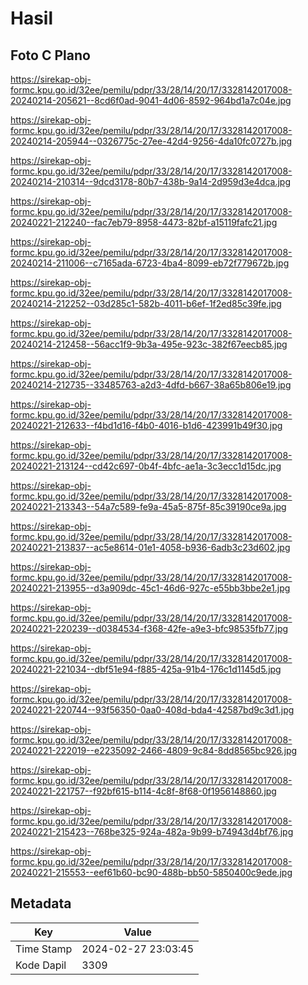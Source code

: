 # Hasil

## Foto C Plano

https://sirekap-obj-formc.kpu.go.id/32ee/pemilu/pdpr/33/28/14/20/17/3328142017008-20240214-205621--8cd6f0ad-9041-4d06-8592-964bd1a7c04e.jpg

https://sirekap-obj-formc.kpu.go.id/32ee/pemilu/pdpr/33/28/14/20/17/3328142017008-20240214-205944--0326775c-27ee-42d4-9256-4da10fc0727b.jpg

https://sirekap-obj-formc.kpu.go.id/32ee/pemilu/pdpr/33/28/14/20/17/3328142017008-20240214-210314--9dcd3178-80b7-438b-9a14-2d959d3e4dca.jpg

https://sirekap-obj-formc.kpu.go.id/32ee/pemilu/pdpr/33/28/14/20/17/3328142017008-20240221-212240--fac7eb79-8958-4473-82bf-a15119fafc21.jpg

https://sirekap-obj-formc.kpu.go.id/32ee/pemilu/pdpr/33/28/14/20/17/3328142017008-20240214-211006--c7165ada-6723-4ba4-8099-eb72f779672b.jpg

https://sirekap-obj-formc.kpu.go.id/32ee/pemilu/pdpr/33/28/14/20/17/3328142017008-20240214-212252--03d285c1-582b-4011-b6ef-1f2ed85c39fe.jpg

https://sirekap-obj-formc.kpu.go.id/32ee/pemilu/pdpr/33/28/14/20/17/3328142017008-20240214-212458--56acc1f9-9b3a-495e-923c-382f67eecb85.jpg

https://sirekap-obj-formc.kpu.go.id/32ee/pemilu/pdpr/33/28/14/20/17/3328142017008-20240214-212735--33485763-a2d3-4dfd-b667-38a65b806e19.jpg

https://sirekap-obj-formc.kpu.go.id/32ee/pemilu/pdpr/33/28/14/20/17/3328142017008-20240221-212633--f4bd1d16-f4b0-4016-b1d6-423991b49f30.jpg

https://sirekap-obj-formc.kpu.go.id/32ee/pemilu/pdpr/33/28/14/20/17/3328142017008-20240221-213124--cd42c697-0b4f-4bfc-ae1a-3c3ecc1d15dc.jpg

https://sirekap-obj-formc.kpu.go.id/32ee/pemilu/pdpr/33/28/14/20/17/3328142017008-20240221-213343--54a7c589-fe9a-45a5-875f-85c39190ce9a.jpg

https://sirekap-obj-formc.kpu.go.id/32ee/pemilu/pdpr/33/28/14/20/17/3328142017008-20240221-213837--ac5e8614-01e1-4058-b936-6adb3c23d602.jpg

https://sirekap-obj-formc.kpu.go.id/32ee/pemilu/pdpr/33/28/14/20/17/3328142017008-20240221-213955--d3a909dc-45c1-46d6-927c-e55bb3bbe2e1.jpg

https://sirekap-obj-formc.kpu.go.id/32ee/pemilu/pdpr/33/28/14/20/17/3328142017008-20240221-220239--d0384534-f368-42fe-a9e3-bfc98535fb77.jpg

https://sirekap-obj-formc.kpu.go.id/32ee/pemilu/pdpr/33/28/14/20/17/3328142017008-20240221-221034--dbf51e94-f885-425a-91b4-176c1d1145d5.jpg

https://sirekap-obj-formc.kpu.go.id/32ee/pemilu/pdpr/33/28/14/20/17/3328142017008-20240221-220744--93f56350-0aa0-408d-bda4-42587bd9c3d1.jpg

https://sirekap-obj-formc.kpu.go.id/32ee/pemilu/pdpr/33/28/14/20/17/3328142017008-20240221-222019--e2235092-2466-4809-9c84-8dd8565bc926.jpg

https://sirekap-obj-formc.kpu.go.id/32ee/pemilu/pdpr/33/28/14/20/17/3328142017008-20240221-221757--f92bf615-b114-4c8f-8f68-0f1956148860.jpg

https://sirekap-obj-formc.kpu.go.id/32ee/pemilu/pdpr/33/28/14/20/17/3328142017008-20240221-215423--768be325-924a-482a-9b99-b74943d4bf76.jpg

https://sirekap-obj-formc.kpu.go.id/32ee/pemilu/pdpr/33/28/14/20/17/3328142017008-20240221-215553--eef61b60-bc90-488b-bb50-5850400c9ede.jpg


## Metadata

| Key        | Value               |
| ---------- | ------------------- |
| Time Stamp | 2024-02-27 23:03:45 |
| Kode Dapil | 3309                |




